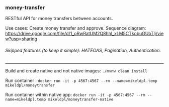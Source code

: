 ### money-transfer

RESTful API for money transfers between accounts.

Use cases:
Create money transfer and approve. Sequence diagram: https://drive.google.com/file/d/1_oRwRatUM2Q8hhl_xLM5CTkobuGUbTlj/view?usp=sharing

###### Skipped features (to keep it simple): HATEOAS, Pagination, Authentication.

---
Build and create native and not native images: `./mvnw clean install`

Run container : `docker run -it -p 4567:4567 --rm --name=mikeldpl.temp mikeldpl/moneytransfer`

Run container within native app: `docker run -it -p 4567:4567 --rm --name=mikeldpl.temp mikeldpl/moneytransfer-native`
